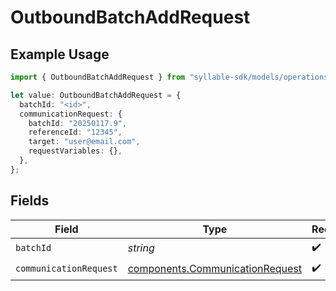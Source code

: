 # OutboundBatchAddRequest

## Example Usage

```typescript
import { OutboundBatchAddRequest } from "syllable-sdk/models/operations";

let value: OutboundBatchAddRequest = {
  batchId: "<id>",
  communicationRequest: {
    batchId: "20250117.9",
    referenceId: "12345",
    target: "user@email.com",
    requestVariables: {},
  },
};
```

## Fields

| Field                                                                              | Type                                                                               | Required                                                                           | Description                                                                        |
| ---------------------------------------------------------------------------------- | ---------------------------------------------------------------------------------- | ---------------------------------------------------------------------------------- | ---------------------------------------------------------------------------------- |
| `batchId`                                                                          | *string*                                                                           | :heavy_check_mark:                                                                 | N/A                                                                                |
| `communicationRequest`                                                             | [components.CommunicationRequest](../../models/components/communicationrequest.md) | :heavy_check_mark:                                                                 | N/A                                                                                |